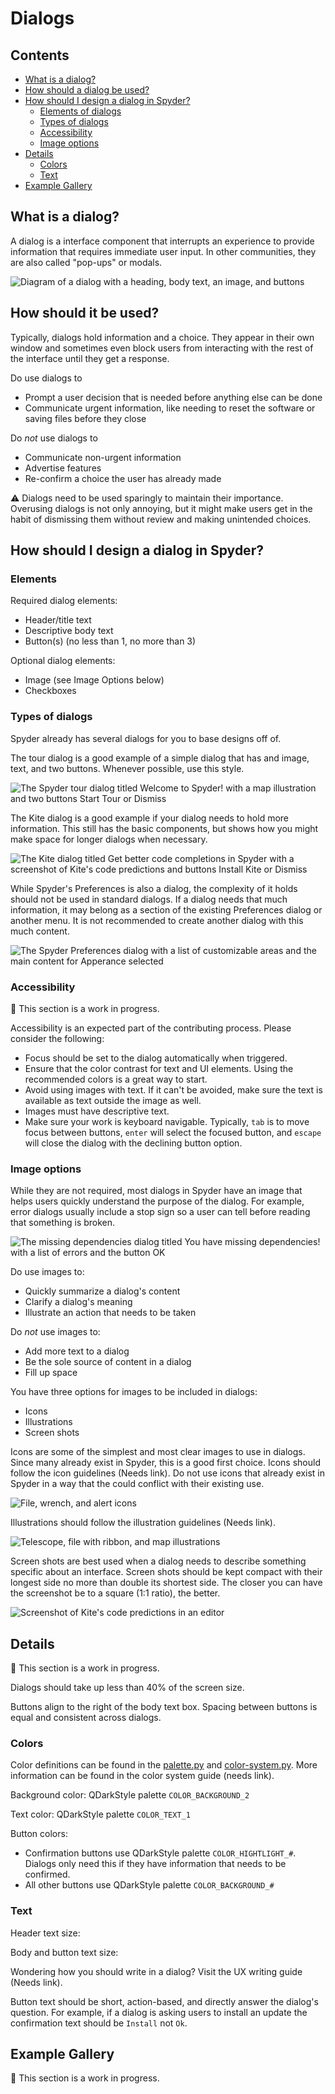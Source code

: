 # Dialogs

## Contents
- [What is a dialog?]()
- [How should a dialog be used?]()
- [How should I design a dialog in Spyder?]()
    - [Elements of dialogs]()
    - [Types of dialogs]()
    - [Accessibility]()
    - [Image options]()
- [Details]()
    - [Colors]()
    - [Text]()
- [Example Gallery]()

## What is a dialog?

A dialog is a interface component that interrupts an experience to provide information that requires immediate user input. 
In other communities, they are also called "pop-ups" or modals.

![Diagram of a dialog with a heading, body text, an image, and buttons](/images/dialogs/diagram.png)

## How should it be used?

Typically, dialogs hold information and a choice. 
They appear in their own window and sometimes even block users from interacting with the rest of the interface until they get a response.

Do use dialogs to
- Prompt a user decision that is needed before anything else can be done
- Communicate urgent information, like needing to reset the software or saving files before they close

Do *not* use dialogs to
- Communicate non-urgent information
- Advertise features
- Re-confirm a choice the user has already made

:warning: Dialogs need to be used sparingly to maintain their importance. 
Overusing dialogs is not only annoying, but it might make users get in the habit of dismissing them without review and making unintended choices.

## How should I design a dialog in Spyder?

### Elements

Required dialog elements:
- Header/title text
- Descriptive body text
- Button(s) (no less than 1, no more than 3)

Optional dialog elements:
- Image (see Image Options below)
- Checkboxes

### Types of dialogs

Spyder already has several dialogs for you to base designs off of. 

The tour dialog is a good example of a simple dialog that has and image, text, and two buttons. Whenever possible, use this style.

![The Spyder tour dialog titled Welcome to Spyder! with a map illustration and two buttons Start Tour or Dismiss](/images/dialogs/tour-dark.png)

The Kite dialog is a good example if your dialog needs to hold more information. 
This still has the basic components, but shows how you might make space for longer dialogs when necessary.

![The Kite dialog titled Get better code completions in Spyder with a screenshot of Kite's code predictions and buttons Install Kite or Dismiss](/images/dialogs/kite-dark.png)

While Spyder's Preferences is also a dialog, the complexity of it holds should not be used in standard dialogs. 
If a dialog needs that much information, it may belong as a section of the existing Preferences dialog or another menu. 
It is not recommended to create another dialog with this much content.

![The Spyder Preferences dialog with a list of customizable areas and the main content for Apperance selected](/images/dialogs/preferences1-dark.png)

### Accessibility

:construction: This section is a work in progress.

Accessibility is an expected part of the contributing process. 
Please consider the following:

- Focus should be set to the dialog automatically when triggered.
- Ensure that the color contrast for text and UI elements. Using the recommended colors is a great way to start.
- Avoid using images with text. If it can't be avoided, make sure the text is available as text outside the image as well.
- Images must have descriptive text.
- Make sure your work is keyboard navigable. Typically, `tab` is to move focus between buttons, `enter` will select the focused button, and `escape` will close the dialog with the declining button option.

### Image options 

While they are not required, most dialogs in Spyder have an image that helps users quickly understand the purpose of the dialog. 
For example, error dialogs usually include a stop sign so a user can tell before reading that something is broken.

![The missing dependencies dialog titled You have missing dependencies! with a list of errors and the button OK](/images/dialogs/missing-dark.png)

Do use images to:
- Quickly summarize a dialog's content
- Clarify a dialog's meaning
- Illustrate an action that needs to be taken

Do *not* use images to:
- Add more text to a dialog
- Be the sole source of content in a dialog
- Fill up space

You have three options for images to be included in dialogs:
- Icons
- Illustrations
- Screen shots

Icons are some of the simplest and most clear images to use in dialogs. 
Since many already exist in Spyder, this is a good first choice. 
Icons should follow the icon guidelines (Needs link). 
Do not use icons that already exist in Spyder in a way that the could conflict with their existing use.

![File, wrench, and alert icons](/images/dialogs/icons.png)

Illustrations should follow the illustration guidelines (Needs link). 

![Telescope, file with ribbon, and map illustrations](/images/dialogs/illustrations.png)

Screen shots are best used when a dialog needs to describe something specific about an interface. 
Screen shots should be kept compact with their longest side no more than double its shortest side. 
The closer you can have the screenshot be to a square (1:1 ratio), the better.

![Screenshot of Kite's code predictions in an editor](/images/dialogs/screenshots.png)


## Details

:construction: This section is a work in progress.

Dialogs should take up less than 40% of the screen size.

Buttons align to the right of the body text box. 
Spacing between buttons is equal and consistent across dialogs.

### Colors

Color definitions can be found in the [palette.py](https://github.com/spyder-ide/spyder/blob/master/spyder/utils/palette.py) and [color-system.py](https://github.com/spyder-ide/spyder/blob/master/spyder/utils/color_system.py). 
More information can be found in the color system guide (needs link).

Background color: QDarkStyle palette `COLOR_BACKGROUND_2`

Text color: QDarkStyle palette `COLOR_TEXT_1`

Button colors:
- Confirmation buttons use QDarkStyle palette `COLOR_HIGHTLIGHT_#`. Dialogs only need this if they have information that needs to be confirmed.
- All other buttons use QDarkStyle palette `COLOR_BACKGROUND_#`

### Text

Header text size: 

Body and button text size: 

Wondering how you should write in a dialog? Visit the UX writing guide (Needs link).

Button text should be short, action-based, and directly answer the dialog's question. 
For example, if a dialog is asking users to install an update the confirmation text should be `Install` not `Ok`.

## Example Gallery

:construction: This section is a work in progress.